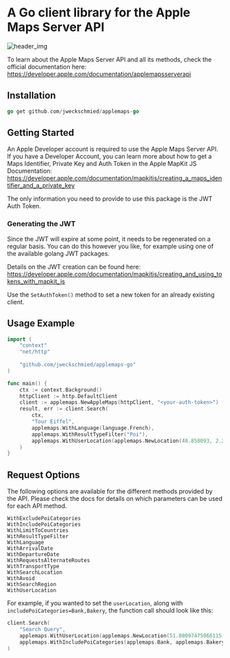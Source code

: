 # A Go client library for the Apple Maps Server API

![header_img](https://github.com/jweckschmied/applemaps-go/assets/33632397/1acf73bd-5053-404b-89f8-3c31b0822515)

To learn about the Apple Maps Server API and all its methods, check the official documentation here: 
https://developer.apple.com/documentation/applemapsserverapi

## Installation
```go 
go get github.com/jweckschmied/applemaps-go
```

## Getting Started
An Apple Developer account is required to use the Apple Maps Server API. If you have a Developer Account, you can
learn more about how to get a Maps Identifier, Private Key and Auth Token in the Apple MapKit JS Documentation: 
https://developer.apple.com/documentation/mapkitjs/creating_a_maps_identifier_and_a_private_key

The only information you need to provide to use this package is the JWT Auth Token.
### Generating the JWT
Since the JWT will expire at some point, it needs to be regenerated on a regular basis.
You can do this however you like, for example using one of the available golang JWT packages.

Details on the JWT creation can be found here: https://developer.apple.com/documentation/mapkitjs/creating_and_using_tokens_with_mapkit_js

Use the `SetAuthToken()` method to set a new token for an already existing client.

## Usage Example
```go
import (
    "context"
    "net/http"
	
    "github.com/jweckschmied/applemaps-go"
)

func main() {
    ctx := context.Background()
    httpClient := http.DefaultClient
    client := applemaps.NewAppleMaps(httpClient, "<your-auth-token>")
    result, err := client.Search(
        ctx,
        "Tour Eiffel",
        applemaps.WithLanguage(language.French),
        applemaps.WithResultTypeFilter("Poi"),
        applemaps.WithUserLocation(applemaps.NewLocation(48.858093, 2.294694)),
    )
}
```

## Request Options
The following options are available for the different methods provided by the API. 
Please check the docs for details on which parameters can be used for each API method.
```
WithExcludePoiCategories
WithIncludePoiCategories
WithLimitToCountries
WithResultTypeFilter
WithLanguage
WithArrivalDate
WithDepartureDate
WithRequestsAlternateRoutes
WithTransportType
WithSearchLocation
WithAvoid
WithSearchRegion
WithUserLocation
```

For example, if you wanted to set the `userLocation`, along with `includePoiCategories=Bank,Bakery`, the function call
should look like this:
```go
client.Search(
    "Search Query",
    applemaps.WithUserLocation(applemaps.NewLocation(51.08097475066115, 13.76077443357895)),
    applemaps.WithIncludePoiCategories(applemaps.Bank, applemaps.Bakery),
)
```
